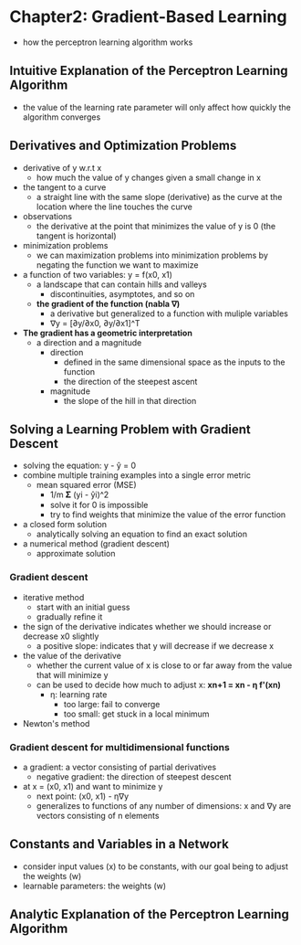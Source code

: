 # Chapter2: Gradient-Based Learning

* how the perceptron learning algorithm works

## Intuitive Explanation of the Perceptron Learning Algorithm

* the value of the learning rate parameter will only affect how quickly the algorithm converges

## Derivatives and Optimization Problems

* derivative of y w.r.t x
  * how much the value of y changes given a small change in x
* the tangent to a curve
  * a straight line with the same slope (derivative) as the curve at the location where the line touches the curve
* observations
  * the derivative at the point that minimizes the value of y is 0 (the tangent is horizontal)
* minimization problems
  * we can maximization problems into minimization problems by negating the function we want to maximize
* a function of two variables: y = f(x0, x1)
  * a landscape that can contain hills and valleys
    * discontinuities, asymptotes, and so on
  * **the gradient of the function (nabla ∇)**
    * a derivative but generalized to a function with muliple variables
    * ∇y = [∂y/∂x0, ∂y/∂x1]^T
* **The gradient has a geometric interpretation**
  * a direction and a magnitude
    * direction
      * defined in the same dimensional space as the inputs to the function
      * the direction of the steepest ascent
    * magnitude
      * the slope of the hill in that direction

## Solving a Learning Problem with Gradient Descent

* solving the equation: y - ŷ = 0 
* combine multiple training examples into a single error metric
  * mean squared error (MSE)
    * 1/m 𝚺 (yi - ŷi)^2
    * solve it for 0 is impossible
    * try to find weights that minimize the value of the error function
* a closed form solution
  * analytically solving an equation to find an exact solution
* a numerical method (gradient descent)
  * approximate solution

### Gradient descent

* iterative method
  * start with an initial guess
  * gradually refine it
* the sign of the derivative indicates whether we should increase or decrease x0 slightly
  * a positive slope: indicates that y will decrease if we decrease x
* the value of the derivative
  * whether the current value of x is close to or far away from the value that will minimize y
  * can be used to decide how much to adjust x: **xn+1 = xn - η f'(xn)**
    * η: learning rate
      * too large: fail to converge
      * too small: get stuck in a local minimum
* Newton's method

### Gradient descent for multidimensional functions

* a gradient: a vector consisting of partial derivatives
  * negative gradient: the direction of steepest descent
* at x = (x0, x1) and want to minimize y
  * next point: (x0, x1) - η∇y
  * generalizes to functions of any number of dimensions: x and ∇y are vectors consisting of n elements

## Constants and Variables in a Network

* consider input values (x) to be constants, with our goal being to adjust the weights (w)
* learnable parameters: the weights (w)

## Analytic Explanation of the Perceptron Learning Algorithm
  